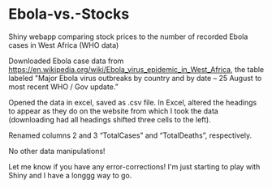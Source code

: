 Ebola-vs.-Stocks
================

Shiny webapp comparing stock prices to the number of recorded Ebola cases in West Africa (WHO data)

Downloaded Ebola case data from https://en.wikipedia.org/wiki/Ebola_virus_epidemic_in_West_Africa,
the table labeled "Major Ebola virus outbreaks by country and by date – 25 August to most recent WHO / Gov update.”

Opened the data in excel, saved as .csv file. In Excel, altered the headings to appear as they do on the website from which I took the data (downloading had all headings shifted three cells to the left). 

Renamed columns 2 and 3 “TotalCases” and “TotalDeaths”, respectively.

No other data manipulations!

Let me know if you have any error-corrections! I'm just starting to play with Shiny and I have a longgg way to go.
